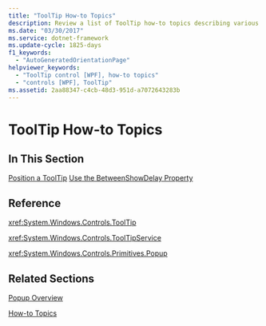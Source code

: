 ```yaml
---
title: "ToolTip How-to Topics"
description: Review a list of ToolTip how-to topics describing various ways to use ToolTip in Windows Presentation Foundation (WPF) applications.
ms.date: "03/30/2017"
ms.service: dotnet-framework
ms.update-cycle: 1825-days
f1_keywords:
  - "AutoGeneratedOrientationPage"
helpviewer_keywords:
  - "ToolTip control [WPF], how-to topics"
  - "controls [WPF], ToolTip"
ms.assetid: 2aa88347-c4cb-48d3-951d-a7072643283b
---
```

# ToolTip How-to Topics

## In This Section

[Position a ToolTip](how-to-position-a-tooltip.md)
  [Use the BetweenShowDelay Property](how-to-use-the-betweenshowdelay-property.md)

## Reference

<xref:System.Windows.Controls.ToolTip>

<xref:System.Windows.Controls.ToolTipService>

<xref:System.Windows.Controls.Primitives.Popup>

## Related Sections

[Popup Overview](popup-overview.md)

[How-to Topics](popup-how-to-topics.md)
